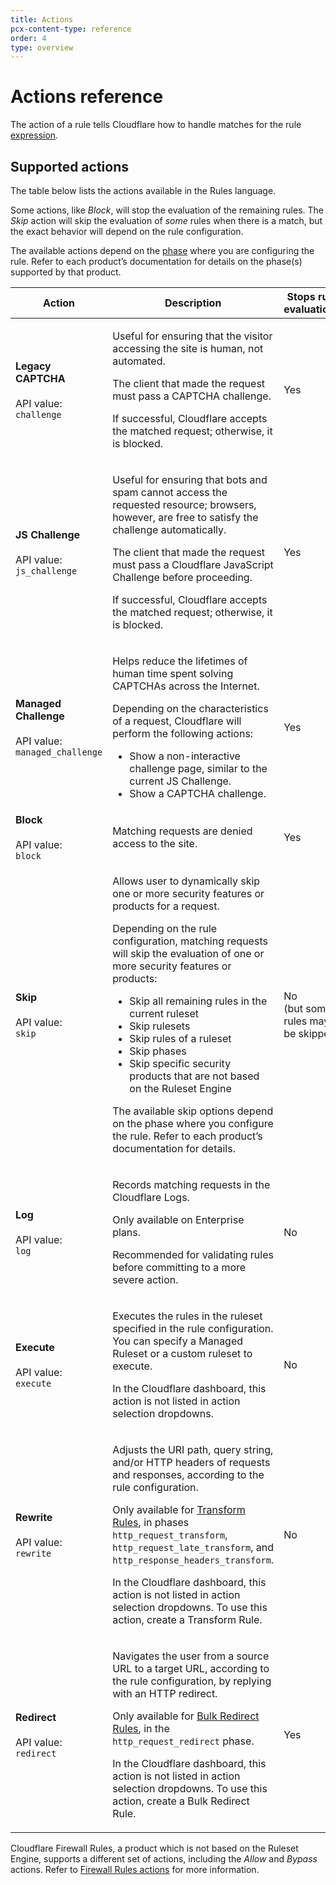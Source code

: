 ```yaml
---
title: Actions
pcx-content-type: reference
order: 4
type: overview
---
```


# Actions reference

The action of a rule tells Cloudflare how to handle matches for the rule [expression](/rules-language/expressions).

## Supported actions

The table below lists the actions available in the Rules language.

Some actions, like *Block*, will stop the evaluation of the remaining rules. The *Skip* action will skip the evaluation of *some* rules when there is a match, but the exact behavior will depend on the rule configuration.

The available actions depend on the [phase](/about#phases) where you are configuring the rule. Refer to each product’s documentation for details on the phase(s) supported by that product.

<TableWrap>

<table style="width: 100%">
  <thead>
    <tr>
      <th>Action</th>
      <th>Description</th>
      <th>Stops rule evaluation?</th>
    </tr>
  </thead>
  <tbody>
    <tr>
      <td><strong>Legacy CAPTCHA</strong><br/><br/>API value:<br/><code class="InlineCode">challenge</code></td>
      <td>
        <p>Useful for ensuring that the visitor accessing the site is human, not automated.</p>
        <p>The client that made the request must pass a CAPTCHA challenge.</p>
        <p>If successful, Cloudflare accepts the matched request; otherwise, it is blocked.</p>
      </td>
      <td>Yes</td>
    </tr>
    <tr>
      <td><strong>JS Challenge</strong><br/><br/>API value:<br/><code class="InlineCode">js_challenge</code></td>
      <td>
        <p>Useful for ensuring that bots and spam cannot access the requested resource; browsers, however, are free to satisfy the challenge automatically.</p>
        <p>The client that made the request must pass a Cloudflare JavaScript Challenge before proceeding.</p>
        <p>If successful, Cloudflare accepts the matched request; otherwise, it is blocked.</p>
      </td>
      <td>Yes</td>
    </tr>
    <tr>
      <td><strong>Managed Challenge</strong><br/><br/>API value:<br/><code class="InlineCode">managed_challenge</code></td>
      <td>
        <p>Helps reduce the lifetimes of human time spent solving CAPTCHAs across the Internet.</p>
        <p>Depending on the characteristics of a request, Cloudflare will perform the following actions:</p>
        <p>
          <ul>
            <li>Show a non-interactive challenge page, similar to the current JS Challenge.</li>
            <li>Show a CAPTCHA challenge.</li>
          </ul>
        </p>
      </td>
      <td>Yes</td>
    </tr>
    <tr>
      <td><strong>Block</strong><br/><br/>API value:<br/><code class="InlineCode">block</code></td>
      <td>
        <p>Matching requests are denied access to the site.</p>
      </td>
      <td>Yes</td>
    </tr>
    <tr>
      <td><strong>Skip</strong><br/><br/>API value:<br/><code class="InlineCode">skip</code></td>
      <td>
        <p>Allows user to dynamically skip one or more security features or products for a request.</p>
        <p>Depending on the rule configuration, matching requests will skip the evaluation of one or more security features or products:</p>
        <p>
          <ul>
            <li>Skip all remaining rules in the current ruleset</li>
            <li>Skip rulesets</li>
            <li>Skip rules of a ruleset</li>
            <li>Skip phases</li>
            <li>Skip specific security products that are not based on the Ruleset Engine</li>
          </ul>
        </p>
        <p>The available skip options depend on the phase where you configure the rule. Refer to each product’s documentation for details.</p>
      </td>
      <td>No<br/>(but some rules may be skipped)</td>
    </tr>
    <tr>
      <td><strong>Log</strong><br/><br/>API value:<br/><code class="InlineCode">log</code></td>
      <td>
        <p>Records matching requests in the Cloudflare Logs.</p>
        <p>Only available on Enterprise plans.</p>
        <p>Recommended for validating rules before committing to a more severe action.</p>
      </td>
      <td>No</td>
    </tr>
    <tr>
      <td><strong>Execute</strong><br/><br/>API value:<br/><code class="InlineCode">execute</code></td>
      <td>
        <p>Executes the rules in the ruleset specified in the rule configuration. You can specify a Managed Ruleset or a custom ruleset to execute.</p>
        <p>In the Cloudflare dashboard, this action is not listed in action selection dropdowns.</p>
      </td>
      <td>No</td>
    </tr>
    <tr>
      <td><strong>Rewrite</strong><br/><br/>API value:<br/><code class="InlineCode">rewrite</code></td>
      <td>
        <p>Adjusts the URI path, query string, and/or HTTP headers of requests and responses, according to the rule configuration.</p>
        <p>Only available for <a href="https://developers.cloudflare.com/rules/transform">Transform Rules</a>, in phases <code class="InlineCode">http_request_transform</code>, <code class="InlineCode">http_request_late_transform</code>, and <code class="InlineCode">http_response_headers_transform</code>.</p>
        <p>In the Cloudflare dashboard, this action is not listed in action selection dropdowns. To use this action, create a Transform Rule.</p>
      </td>
      <td>No</td>
    </tr>
    <tr>
      <td><strong>Redirect</strong><br/><br/>API value:<br/><code class="InlineCode">redirect</code></td>
      <td>
        <p>Navigates the user from a source URL to a target URL, according to the rule configuration, by replying with an HTTP redirect.</p>
        <p>Only available for <a href="https://developers.cloudflare.com/rules/bulk-redirects">Bulk Redirect Rules</a>, in the <code class="InlineCode">http_request_redirect</code> phase.</p>
        <p>In the Cloudflare dashboard, this action is not listed in action selection dropdowns. To use this action, create a Bulk Redirect Rule.</p>
      </td>
      <td>Yes</td>
    </tr>
  </tbody>
</table>

</TableWrap>

<Aside type="note">

Cloudflare Firewall Rules, a product which is not based on the Ruleset Engine, supports a different set of actions, including the *Allow* and *Bypass* actions. Refer to [Firewall Rules actions](https://developers.cloudflare.com/firewall/cf-firewall-rules/actions) for more information.

</Aside>
